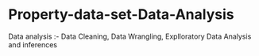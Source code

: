 # Property-data-set-Data-Analysis
Data analysis :- Data Cleaning, Data Wrangling, Explloratory Data Analysis and inferences

